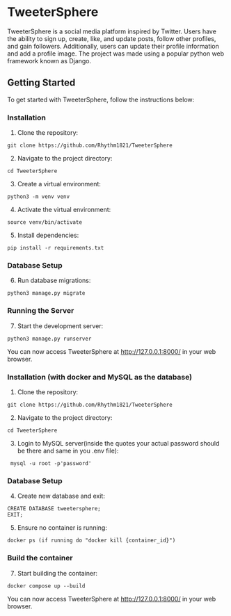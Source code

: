 # TweeterSphere

TweeterSphere is a social media platform inspired by Twitter. Users have the ability to sign up, create, like, and update posts, follow other profiles, and gain followers. Additionally, users can update their profile information and add a profile image.
The project was made using a popular python web framework known as Django.

## Getting Started

To get started with TweeterSphere, follow the instructions below:


### Installation

1. Clone the repository:

```
git clone https://github.com/Rhythm1821/TweeterSphere
```


2. Navigate to the project directory:

```
cd TweeterSphere
```


3. Create a virtual environment:

```
python3 -m venv venv
```


4. Activate the virtual environment:

```
source venv/bin/activate
```


5. Install dependencies:

```
pip install -r requirements.txt
```


### Database Setup

6. Run database migrations:

```
python3 manage.py migrate
```


### Running the Server

7. Start the development server:

```
python3 manage.py runserver
```

You can now access TweeterSphere at http://127.0.0.1:8000/ in your web browser.


### Installation (with docker and MySQL as the database)

1. Clone the repository:

```
git clone https://github.com/Rhythm1821/TweeterSphere
```


2. Navigate to the project directory:

```
cd TweeterSphere
```


3. Login to MySQL server(inside the quotes your actual password should be there and same in you .env file):

```
 mysql -u root -p'password'
```

### Database Setup

4. Create new database and exit:

```
CREATE DATABASE tweetersphere;
EXIT;
```


5. Ensure no container is running:

```
docker ps (if running do "docker kill {container_id}")
```


### Build the container

7. Start building the container:

```
docker compose up --build
```

You can now access TweeterSphere at http://127.0.0.1:8000/ in your web browser.
